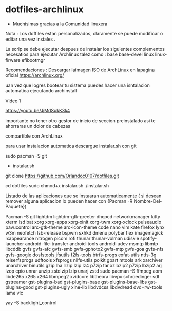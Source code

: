 # dotfiles-archlinux

- Muchisimas gracias a la Comunidad linuxera

Nota : Los doffiles estan personalizados, claramente se puede modificar o editar una vez instales . 

La scrip se debe ejecutar despues de instalar los siguientes complementos necesatios para ejecutar Archlinux
talez como : base base-devel linux linux-firware efibootmgr 

Recomendaciones : Descargar laimagen ISO de ArchLinux en lapagina oficial https://archlinux.org/ 

uan vez que logres bootear tu sistema puedes hacer una isntalacion automatica ejecutando archinstall

Video 1 

https://youtu.be/JjMdSukK3k4


importante no tener otro gestor de inicio de seccion preinstalado asi te ahorraras un dolor de cabezas

compartible con ArchLinux

para usar instalacion automatica descargue instalar.sh con git 

sudo pacman -S git

* instalar.sh 

git clone https://github.com/Orlandoc0107/dotfiles.git

cd dotfiles
sudo chmod+x instalar.sh
./instalar.sh

Listado de las aplicaciones que se instaaran automaticamente ( si desean remover alguna aplicacion lo pueden hacer con {Pacman -R Nombre-Del-Paquete})

Pacman -S git lightdm lightdm-gtk-greeter dhcpcd networkmanager kitty xterm lsd bat xorg xorg-apps xorg-xinit xorg-twm xorg-xclock pulseaudio pavucontrol arc-gtk-theme arc-icon-theme code nano vim kate firefox lynx w3m neofetch lsb-release bspwm sxhkd dmenu polybar flex imagemagick lxappearance nitrogen picom rofi thunar thunar-volman udiskie spotify-launcher android-file-transfer android-tools android-udev msmtp libmtp libcddb gvfs gvfs-afc gvfs-smb gvfs-gphoto2 gvfs-mtp gvfs-goa gvfs-nfs gvfs-google dosfstools jfsutils f2fs-tools btrfs-progs exfat-utils ntfs-3g reiserfsprogs udftools xfsprogs nilfs-utils polkit gpart mtools ark xarchiver unarchiver binutils gzip lha lrzip lzip lz4 p7zip tar xz bzip2 p7zip lbzip2 arj lzop cpio unrar unzip zstd zip lzip unarj zstd sudo pacman -S ffmpeg aom libde265 x265 x264 libmpeg2 xvidcore libtheora libvpx schroedinger sdl gstreamer gst-plugins-bad gst-plugins-base gst-plugins-base-libs gst-plugins-good gst-plugins-ugly xine-lib libdvdcss libdvdread dvd+rw-tools lame vlc 



yay -S backlight_control 
